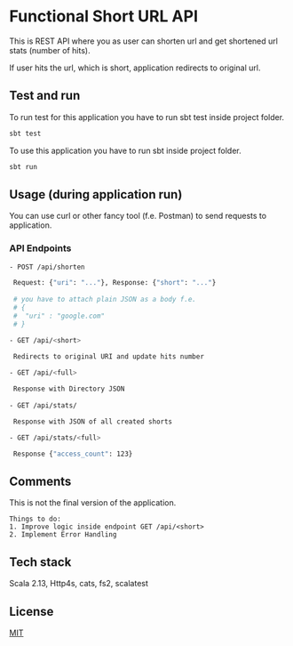 # Functional Short URL API

This is REST API where you as user can shorten url and get shortened url stats (number of hits).

If user hits the url, which is short, application redirects to original url.

## Test and run

To run test for this application you have to run sbt test inside project folder.
```scala
sbt test
```

To use this application you have to run sbt inside project folder.
```scala
sbt run
```

## Usage (during application run)

You can use curl or other fancy tool (f.e. Postman) to send requests to application.

### API Endpoints
```bash
- POST /api/shorten

 Request: {"uri": "..."}, Response: {"short": "..."}
 
 # you have to attach plain JSON as a body f.e.
 # {
 #  "uri" : "google.com"
 # }

- GET /api/<short>

 Redirects to original URI and update hits number
 
- GET /api/<full>

 Response with Directory JSON
 
- GET /api/stats/

 Response with JSON of all created shorts

- GET /api/stats/<full>

 Response {"access_count": 123}

```

## Comments
This is not the final version of the application.

```
Things to do:
1. Improve logic inside endpoint GET /api/<short>
2. Implement Error Handling
```

## Tech stack
Scala 2.13, Http4s, cats, fs2, scalatest

## License
[MIT](https://choosealicense.com/licenses/mit/)